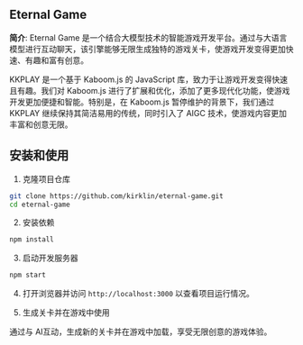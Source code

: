 ## Eternal Game

**简介**:
Eternal Game 是一个结合大模型技术的智能游戏开发平台。通过与大语言模型进行互动聊天，该引擎能够无限生成独特的游戏关卡，使游戏开发变得更加快速、有趣和富有创意。

KKPLAY 是一个基于 Kaboom.js 的 JavaScript 库，致力于让游戏开发变得快速且有趣。我们对 Kaboom.js 进行了扩展和优化，添加了更多现代化功能，使游戏开发更加便捷和智能。特别是，在 Kaboom.js 暂停维护的背景下，我们通过 KKPLAY 继续保持其简洁易用的传统，同时引入了 AIGC 技术，使游戏内容更加丰富和创意无限。


## 安装和使用

1. 克隆项目仓库

```bash
git clone https://github.com/kirklin/eternal-game.git
cd eternal-game
```

2. 安装依赖

```bash
npm install
```

3. 启动开发服务器

```bash
npm start
```

4. 打开浏览器并访问 `http://localhost:3000` 以查看项目运行情况。

5. 生成关卡并在游戏中使用

通过与 AI互动，生成新的关卡并在游戏中加载，享受无限创意的游戏体验。

